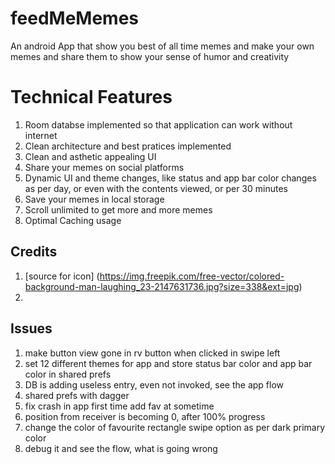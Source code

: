 # feedMeMemes
An android App that show you best of all time memes and make your own memes and share them to show your sense of humor and creativity

# Technical Features
1. Room databse implemented so that application can work without internet
2. Clean architecture and best pratices implemented
3. Clean and asthetic appealing UI
4. Share your memes on social platforms
5. Dynamic UI and theme changes, like status and app bar color changes as per day, or even with the contents viewed, or per 30 minutes
6. Save your memes in local storage
7. Scroll unlimited to get more and more memes
8. Optimal Caching usage 

## Credits
1. [source for icon] (https://img.freepik.com/free-vector/colored-background-man-laughing_23-2147631736.jpg?size=338&ext=jpg)
2. 

## Issues
1. make button view gone in rv button when clicked in swipe left
4. set 12 different themes for app and store status bar color and app bar color in shared prefs
5. DB is adding useless entry, even not invoked, see the app flow
6. shared prefs with dagger
7. fix crash in app first time add fav at sometime
8. position from receiver is becoming 0, after 100% progress
9. change the color of favourite rectangle swipe option as per dark primary color
10. debug it and see the flow, what is going wrong